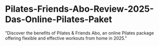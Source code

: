 # Pilates-Friends-Abo-Review-2025-Das-Online-Pilates-Paket
"Discover the benefits of Pilates &amp; Friends Abo, an online Pilates package offering flexible and effective workouts from home in 2025."
